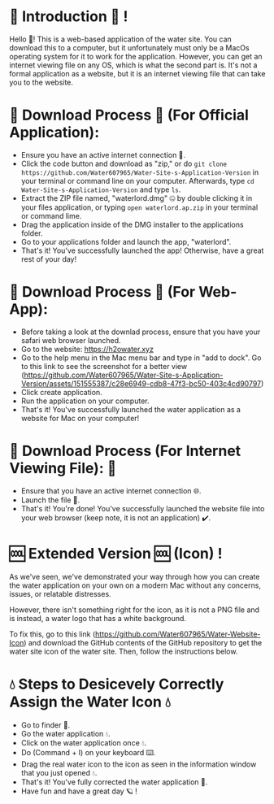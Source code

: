 # 👋 Introduction 👋 !
Hello 👋! This is a web-based application of the water site. You can download this to a computer, but it unfortunately must only be a MacOs operating system for it to work for the application. However, you can get an internet viewing file on any OS, which is what the second part is. It's not a formal application as a website, but it is an internet viewing file that can take you to the website.

# 🔽 Download Process 🔽 (For Official Application):
* Ensure you have an active internet connection 🛜.
* Click the code button and download as "zip," or do ```git clone https://github.com/Water607965/Water-Site-s-Application-Version``` in your terminal or command line on your computer. Afterwards, type ```cd Water-Site-s-Application-Version``` and type ```ls```.
* Extract the ZIP file named, "waterlord.dmg" 🤐 by double clicking it in your files application, or typing ```open waterlord.ap.zip``` in your terminal or command lime.
* Drag the application inside of the DMG installer to the applications folder.
* Go to your applications folder and launch the app, "waterlord".
* That's it! You've successfully launched the app! Otherwise, have a great rest of your day!

# 🔽 Download Process 🔽 (For Web-App):

* Before taking a look at the downlad process, ensure that you have your safari web browser launched.
* Go to the website: https://h2owater.xyz
* Go to the help menu in the Mac menu bar and type in "add to dock". Go to this link to see the screenshot for a better view (https://github.com/Water607965/Water-Site-s-Application-Version/assets/151555387/c28e6949-cdb8-47f3-bc50-403c4cd90797)
* Click create application.
* Run the application on your computer.
* That's it! You've successfully launched the water application as a website for Mac on your computer!

# 🔽 Download Process (For Internet Viewing File): 🔽 

* Ensure that you have an active internet connection 🌐.
* Launch the file 📁.
* That's it! You're done! You've successfully launched the website file into your web browser (keep note, it is not an application) ✔️.


# 🆒 Extended Version 🆒 (Icon) !

As we've seen, we've demonstrated your way through how you can create the water application on your own on a modern Mac without any concerns, issues, or relatable distresses.

However, there isn't something right for the icon, as it is not a PNG file and is instead, a water logo that has a white background.

To fix this, go to this link (https://github.com/Water607965/Water-Website-Icon) and download the GitHub contents of the GitHub repository to get the water site icon of the water site. Then, follow the instructions below.

# 💧 Steps to Desicevely Correctly Assign the Water Icon 💧

* Go to finder 📁.
* Go the water application 💧.
* Click on the water application once 💧.
* Do (Command + I) on your keyboard ⌨️.
* Drag the real water icon to the icon as seen in the information window that you just opened 💧.
* That's it! You've fully corrected the water application 🔌.
* Have fun and have a great day 🪐 !
